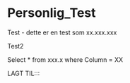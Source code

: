 # Personlig_Test

Test - dette er en test som xx.xxx.xxx

Test2

Select * from xxx.x
where Column = XX


LAGT TIL:::
